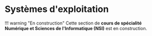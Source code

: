 # Systèmes d'exploitation

!!! warning "En construction"
    Cette section de **cours de spécialité Numérique et Sciences de l'Informatique (NSI)** est en construction.
